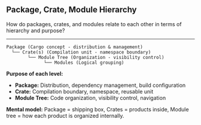 ## Package, Crate, Module Hierarchy

How do packages, crates, and modules relate to each other in terms of hierarchy and purpose?

---

```
Package (Cargo concept - distribution & management)
  └── Crate(s) (Compilation unit - namespace boundary)
        └── Module Tree (Organization - visibility control)
              └── Modules (Logical grouping)
```

**Purpose of each level:**
- **Package:** Distribution, dependency management, build configuration
- **Crate:** Compilation boundary, namespace, reusable unit
- **Module Tree:** Code organization, visibility control, navigation

**Mental model:** Package = shipping box, Crates = products inside, Module tree = how each product is organized internally.

